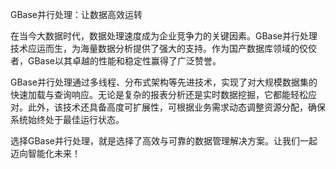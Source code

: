 GBase并行处理：让数据高效运转

在当今大数据时代，数据处理速度成为企业竞争力的关键因素。GBase并行处理技术应运而生，为海量数据分析提供了强大的支持。作为国产数据库领域的佼佼者，GBase以其卓越的性能和稳定性赢得了广泛赞誉。

GBase并行处理通过多线程、分布式架构等先进技术，实现了对大规模数据集的快速加载与查询响应。无论是复杂的报表分析还是实时数据挖掘，它都能轻松应对。此外，该技术还具备高度可扩展性，可根据业务需求动态调整资源分配，确保系统始终处于最佳运行状态。

选择GBase并行处理，就是选择了高效与可靠的数据管理解决方案。让我们一起迈向智能化未来！